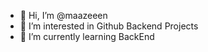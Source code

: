 - 👋 Hi, I’m @maazeeen
- 👀 I’m interested in Github Backend Projects
- 🌱 I’m currently learning BackEnd
